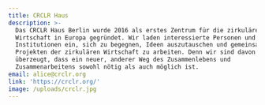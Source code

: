 ```yaml
---
title: CRCLR Haus
description: >-
  Das CRCLR Haus Berlin wurde 2016 als erstes Zentrum für die zirkuläre
  Wirtschaft in Europa gegründet. Wir laden interessierte Personen und
  Institutionen ein, sich zu begegnen, Ideen auszutauschen und gemeinsam an
  Projekten der zirkulären Wirtschaft zu arbeiten. Denn wir sind davon
  überzeugt, dass ein neuer, anderer Weg des Zusammenlebens und
  Zusammenarbeitens sowohl nötig als auch möglich ist.
email: alice@crclr.org
link: 'https://crclr.org/'
image: /uploads/crclr.jpg
---
```


